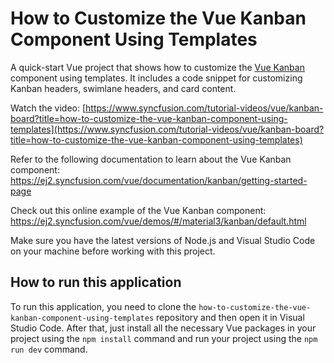 # How to Customize the Vue Kanban Component Using Templates

A quick-start Vue project that shows how to customize the [Vue Kanban]( https://www.syncfusion.com/vue-components/vue-kanban-board?utm_source=github&utm_medium=listing&utm_campaign=vue-kanban-templates-github-samples) component using templates. It includes a code snippet for customizing Kanban headers, swimlane headers, and card content.

Watch the video: [https://www.syncfusion.com/tutorial-videos/vue/kanban-board?title=how-to-customize-the-vue-kanban-component-using-templates](https://www.syncfusion.com/tutorial-videos/vue/kanban-board?title=how-to-customize-the-vue-kanban-component-using-templates)

Refer to the following documentation to learn about the Vue Kanban component: https://ej2.syncfusion.com/vue/documentation/kanban/getting-started-page

Check out this online example of the Vue Kanban component: https://ej2.syncfusion.com/vue/demos/#/material3/kanban/default.html

Make sure you have the latest versions of Node.js and Visual Studio Code on your machine before working with this project.

## How to run this application
To run this application, you need to clone the `how-to-customize-the-vue-kanban-component-using-templates` repository and then open it in Visual Studio Code. After that, just install all the necessary Vue packages in your project using the `npm install` command and run your project using the `npm run dev` command.
